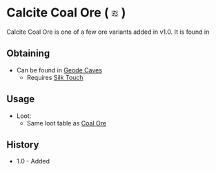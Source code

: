 
# Calcite Coal Ore ( ![Calcite Coal Ore](https://github.com/JmonJoshMC/JmonExtendedMechanics/blob/main/doc%20assets/JEM-5.png) )
Calcite Coal Ore is one of a few ore variants added in v1.0. It is found in 

## Obtaining
- Can be found in [Geode Caves](about:blank)
  - Requires [Silk Touch](https://minecraft.wiki/w/Silk_Touch)
## Usage
- Loot:
  - Same loot table as [Coal Ore](https://minecraft.wiki/w/Coal_Ore)
## History
- 1.0 - Added
